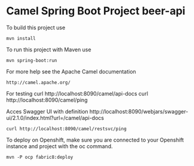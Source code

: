 Camel Spring Boot Project beer-api
===========================

To build this project use

    mvn install

To run this project with Maven use

    mvn spring-boot:run

For more help see the Apache Camel documentation

    http://camel.apache.org/


For testing
    curl http://localhost:8090/camel/api-docs
    curl http://localhost:8090/camel/ping

Acces Swagger UI with definition
    http://localhost:8090/webjars/swagger-ui/2.1.0/index.html?url=/camel/api-docs

    curl http://localhost:8090/camel/restsvc/ping

To deploy on Openshift, make sure you are connected to your Openshift instance and project with the oc command.

    mvn -P ocp fabric8:deploy